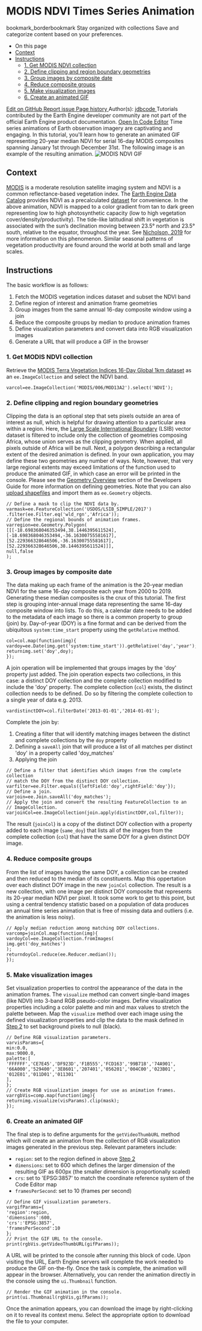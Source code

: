  
#  MODIS NDVI Times Series Animation 
bookmark_borderbookmark Stay organized with collections  Save and categorize content based on your preferences. 
  * On this page
  * [Context](https://developers.google.com/earth-engine/tutorials/community/modis-ndvi-time-series-animation#context)
  * [Instructions](https://developers.google.com/earth-engine/tutorials/community/modis-ndvi-time-series-animation#instructions)
    * [1. Get MODIS NDVI collection](https://developers.google.com/earth-engine/tutorials/community/modis-ndvi-time-series-animation#1_get_modis_ndvi_collection)
    * [2. Define clipping and region boundary geometries](https://developers.google.com/earth-engine/tutorials/community/modis-ndvi-time-series-animation#2_define_clipping_and_region_boundary_geometries)
    * [3. Group images by composite date](https://developers.google.com/earth-engine/tutorials/community/modis-ndvi-time-series-animation#3_group_images_by_composite_date)
    * [4. Reduce composite groups](https://developers.google.com/earth-engine/tutorials/community/modis-ndvi-time-series-animation#4_reduce_composite_groups)
    * [5. Make visualization images](https://developers.google.com/earth-engine/tutorials/community/modis-ndvi-time-series-animation#5_make_visualization_images)
    * [6. Create an animated GIF](https://developers.google.com/earth-engine/tutorials/community/modis-ndvi-time-series-animation#6_create_an_animated_gif)


[ Edit on GitHub ](https://github.com/google/earthengine-community/edit/master/tutorials/modis-ndvi-time-series-animation/index.md "Contribute to this article on GitHub.")
[ Report issue ](https://github.com/google/earthengine-community/issues/new?title=Issue%20with%20tutorials/modis-ndvi-time-series-animation/index.md&body=Issue%20Description "Report an issue with this article on GitHub.")
[ Page history ](https://github.com/google/earthengine-community/commits/master/tutorials/modis-ndvi-time-series-animation/index.md "View changes to this article over time.")
Author(s): [ jdbcode ](https://github.com/jdbcode "View the profile for jdbcode on GitHub")
Tutorials contributed by the Earth Engine developer community are not part of the official Earth Engine product documentation. 
[Open In Code Editor](https://code.earthengine.google.com/71b14acfca89099a010adceef8f7f9bb)
Time series animations of Earth observation imagery are captivating and engaging. In this tutorial, you'll learn how to generate an animated GIF representing 20-year median NDVI for serial 16-day MODIS composites spanning January 1st through December 31st. The following image is an example of the resulting animation.
![MODIS NDVI GIF](https://developers.google.com/static/earth-engine/tutorials/community/modis-ndvi-time-series-animation/modis-ndvi-time-series-animation.gif)
## Context
[MODIS](https://modis.gsfc.nasa.gov/) is a moderate resolution satellite imaging system and NDVI is a common reflectance-based vegetation index. The [Earth Engine Data Catalog](https://developers.google.com/earth-engine/datasets/) provides NDVI as a precalculated [dataset](https://developers.google.com/earth-engine/datasets/catalog/MODIS_006_MOD13A2) for convenience. In the above animation, NDVI is mapped to a color gradient from tan to dark green representing low to high photosynthetic capacity (low to high vegetation cover/density/productivity). The tide-like latitudinal shift in vegetation is associated with the sun’s declination moving between 23.5° north and 23.5° south, relative to the equator, throughout the year. See [Nicholson, 2019](https://journals.ametsoc.org/doi/full/10.1175/BAMS-D-16-0287.1) for more information on this phenomenon. Similar seasonal patterns of vegetation productivity are found around the world at both small and large scales.
## Instructions
The basic workflow is as follows:
  1. Fetch the MODIS vegetation indices dataset and subset the NDVI band
  2. Define region of interest and animation frame geometries
  3. Group images from the same annual 16-day composite window using a join
  4. Reduce the composite groups by median to produce animation frames
  5. Define visualization parameters and convert data into RGB visualization images
  6. Generate a URL that will produce a GIF in the browser


### 1. Get MODIS NDVI collection
Retrieve the [MODIS Terra Vegetation Indices 16-Day Global 1km dataset](https://developers.google.com/earth-engine/datasets/catalog/MODIS_006_MOD13A2) as an `ee.ImageCollection` and select the NDVI band.
```
varcol=ee.ImageCollection('MODIS/006/MOD13A2').select('NDVI');

```

### 2. Define clipping and region boundary geometries
Clipping the data is an optional step that sets pixels outside an area of interest as null, which is helpful for drawing attention to a particular area within a region. Here, the [Large Scale International Boundary](https://developers.google.com/earth-engine/datasets/catalog/USDOS_LSIB_SIMPLE_2017) (LSIB) vector dataset is filtered to include only the collection of geometries composing Africa, whose union serves as the clipping geometry. When applied, all pixels outside of Africa will be null. Next, a polygon describing a rectangular extent of the desired animation is defined. In your own application, you may define these two geometries any number of ways. Note, however, that very large regional extents may exceed limitations of the function used to produce the animated GIF, in which case an error will be printed in the console. Please see the [Geometry Overview](https://developers.google.com/earth-engine/geometries) section of the Developers Guide for more information on defining geometries. Note that you can also [upload shapefiles](https://developers.google.com/earth-engine/importing#uploading-table-assets) and import them as `ee.Geometry` objects.
```
// Define a mask to clip the NDVI data by.
varmask=ee.FeatureCollection('USDOS/LSIB_SIMPLE/2017')
.filter(ee.Filter.eq('wld_rgn','Africa'));
// Define the regional bounds of animation frames.
varregion=ee.Geometry.Polygon(
[[[-18.698368046353494,38.1446395611524],
[-18.698368046353494,-36.16300755581617],
[52.229366328646506,-36.16300755581617],
[52.229366328646506,38.1446395611524]]],
null,false
);

```

### 3. Group images by composite date
The data making up each frame of the animation is the 20-year median NDVI for the same 16-day composite each year from 2000 to 2019. Generating these median composites is the crux of this tutorial. The first step is grouping inter-annual image data representing the same 16-day composite window into lists. To do this, a calendar date needs to be added to the metadata of each image so there is a common property to group (join) by. Day-of-year (DOY) is a fine format and can be derived from the ubiquitous `system:time_start` property using the `getRelative` method.
```
col=col.map(function(img){
vardoy=ee.Date(img.get('system:time_start')).getRelative('day','year');
returnimg.set('doy',doy);
});

```

A join operation will be implemented that groups images by the 'doy' property just added. The join operation expects two collections, in this case: a distinct DOY collection and the complete collection modified to include the 'doy' property. The complete collection (`col`) exists, the distinct collection needs to be defined. Do so by filtering the complete collection to a single year of data e.g. 2013. 
```
vardistinctDOY=col.filterDate('2013-01-01','2014-01-01');

```

Complete the join by:
  1. Creating a filter that will identify matching images between the distinct and complete collections by the `doy` property
  2. Defining a `saveAll` join that will produce a list of all matches per distinct 'doy' in a property called 'doy_matches'
  3. Applying the join

```
// Define a filter that identifies which images from the complete collection
// match the DOY from the distinct DOY collection.
varfilter=ee.Filter.equals({leftField:'doy',rightField:'doy'});
// Define a join.
varjoin=ee.Join.saveAll('doy_matches');
// Apply the join and convert the resulting FeatureCollection to an
// ImageCollection.
varjoinCol=ee.ImageCollection(join.apply(distinctDOY,col,filter));

```

The result (`joinCol`) is a copy of the distinct DOY collection with a property added to each image (`same_doy`) that lists all of the images from the complete collection (`col`) that have the same DOY for a given distinct DOY image.
### 4. Reduce composite groups
From the list of images having the same DOY, a collection can be created and then reduced to the median of its constituents. Map this oppertation over each distinct DOY image in the new `joinCol` collection. The result is a new collection, with one image per distinct DOY composite that represents its 20-year median NDVI per pixel. It took some work to get to this point, but using a central tendency statistic based on a population of data produces an annual time series animation that is free of missing data and outliers (i.e. the animation is less noisy).
```
// Apply median reduction among matching DOY collections.
varcomp=joinCol.map(function(img){
vardoyCol=ee.ImageCollection.fromImages(
img.get('doy_matches')
);
returndoyCol.reduce(ee.Reducer.median());
});

```

### 5. Make visualization images
Set visualization properties to control the appearance of the data in the animation frames. The `visualize` method can convert single-band images (like NDVI) into 3-band RGB pseudo-color images. Define visualization properties including a color palette and min and max values to stretch the palette between. Map the `visualize` method over each image using the defined visualization properties and clip the data to the mask defined in [Step 2](https://developers.google.com/earth-engine/tutorials/community/modis-ndvi-time-series-animation#2-define-clipping-and-region-boundary-geometries) to set background pixels to null (black).
```
// Define RGB visualization parameters.
varvisParams={
min:0.0,
max:9000.0,
palette:[
'FFFFFF','CE7E45','DF923D','F1B555','FCD163','99B718','74A901',
'66A000','529400','3E8601','207401','056201','004C00','023B01',
'012E01','011D01','011301'
],
};
// Create RGB visualization images for use as animation frames.
varrgbVis=comp.map(function(img){
returnimg.visualize(visParams).clip(mask);
});

```

### 6. Create an animated GIF
The final step is to define arguments for the `getVideoThumbURL` method which will create an animation from the collection of RGB visualization images generated in the previous step. Relevant parameters include:
  * `region`: set to the region defined in above [Step 2](https://developers.google.com/earth-engine/tutorials/community/modis-ndvi-time-series-animation#2-define-clipping-and-region-boundary-geometries)
  * `dimensions`: set to 600 which defines the larger dimension of the resulting GIF as 600px (the smaller dimension is proportionally scaled)
  * `crs`: set to 'EPSG:3857' to match the coordinate reference system of the Code Editor map
  * `framesPerSecond`: set to 10 (frames per second)

```
// Define GIF visualization parameters.
vargifParams={
'region':region,
'dimensions':600,
'crs':'EPSG:3857',
'framesPerSecond':10
};
// Print the GIF URL to the console.
print(rgbVis.getVideoThumbURL(gifParams));

```

A URL will be printed to the console after running this block of code. Upon visiting the URL, Earth Engine servers will complete the work needed to produce the GIF on-the-fly. Once the task is complete, the animation will appear in the browser.
Alternatively, you can render the animation directly in the console using the `ui.Thumbnail` function.
```
// Render the GIF animation in the console.
print(ui.Thumbnail(rgbVis,gifParams));

```

Once the animation appears, you can download the image by right-clicking on it to reveal its context menu. Select the appropriate option to download the file to your computer.
